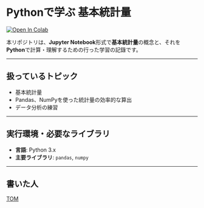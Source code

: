 # Pythonで学ぶ 基本統計量

[![Open In Colab](https://colab.research.google.com/assets/colab-badge.svg)](https://colab.research.google.com/github/tomnyancat/Studying-Statistics-Basic-Statistics01/blob/main/Pythonで学ぶ基本統計量.ipynb)

本リポジトリは、**Jupyter Notebook**形式で**基本統計量**の概念と、それを**Python**で計算・理解するための行った学習の記錄です。

---

## 扱っているトピック

* 基本統計量
* Pandas、NumPyを使った統計量の効率的な算出
* データ分析の練習

---

## 実行環境・必要なライブラリ

* **言語**: Python 3.x
* **主要ライブラリ**: `pandas`, `numpy`

---

## 書いた人

[TOM](https://github.com/tomnyancat)


